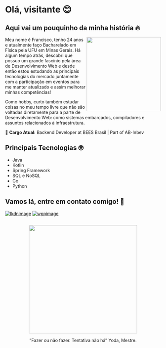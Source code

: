 # Olá, visitante :blush:

## Aqui vai um pouquinho da minha história :fire:

<img align="right" src="https://user-images.githubusercontent.com/64324517/134450660-c91a9d0b-8247-4d17-af24-e834a59d4226.png" height="240"> 

Meu nome é Francisco, tenho 24 anos e atualmente faço Bacharelado em Física pela UFU em Minas Gerais. Há algum tempo atrás, descobri que possuo um grande fascínio pela área de Desenvolvimento Web e desde então estou estudando as principais tecnologias do mercado juntamente com a participação em eventos para me manter atualizado e assim melhorar minhas competências!

Como hobby, curto também estudar coisas no meu tempo livre que não são voltadas diretamente para a parte de Desenvolvimento Web: como sistemas embarcados, compiladores e assuntos relacionados à infraestrutura.

:briefcase: **Cargo Atual:** Backend Developer at BEES Brasil | Part of AB-Inbev
  
## Principais Tecnologias :nerd_face:

- Java
- Kotlin
- Spring Framework
- SQL e NoSQL
- Go
- Python

## Vamos lá, entre em contato comigo! 📧

[![lkdnimage](https://img.shields.io/badge/LinkedIn-0077B5?style=for-the-badge&logo=linkedin&logoColor=white)](https://www.linkedin.com/in/francisco-angelo/)
[![wppimage](https://img.shields.io/badge/WhatsApp-25D366?style=for-the-badge&logo=whatsapp&logoColor=white)](https://api.whatsapp.com/send?phone=5534984371965&text=Ola,%20Francisco)
##

<div align="center" text-align="center">
  <img src="https://user-images.githubusercontent.com/64324517/134448776-7ef2908d-64a1-4248-83ff-936df23abe1a.gif" width="350">
  <p  style="text-align: center;" > “Fazer ou não fazer. Tentativa não há” Yoda, Mestre. </p>
</div>



